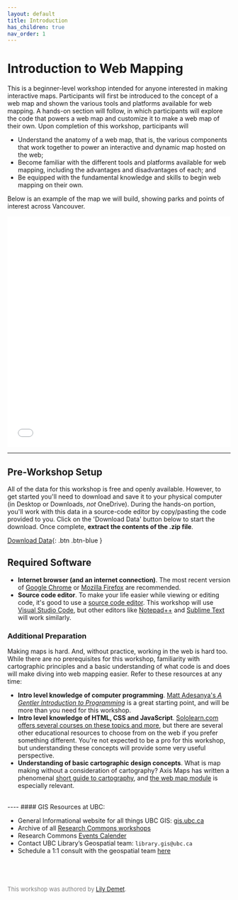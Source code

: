 ```yaml
---
layout: default
title: Introduction
has_children: true
nav_order: 1
---
```

# Introduction to Web Mapping

This is a beginner-level workshop intended for anyone interested in making interactive maps. Participants will first be introduced to the concept of a web map and shown the various tools and platforms available for web mapping. A hands-on section will follow, in which participants will explore the code that powers a web map and customize it to make a web map of their own. Upon completion of this workshop, participants will 

- Understand the anatomy of a web map, that is, the various components that work together to power an interactive and dynamic map hosted on the web;
- Become familiar with the different tools and platforms available for web mapping, including the advantages and disadvantages of each; and
- Be equipped with the fundamental knowledge and skills to begin web mapping on their own.

Below is an example of the map we will build, showing parks and points of interest across Vancouver. 

<iframe src="./content/parks-map.html" style="width:100%; height:520px; border:none;"> </iframe>

----
## Pre-Workshop Setup
All of the data for this workshop is free and openly available. However, to get started you'll need to download and save it to your physical computer (in Desktop or Downloads, *not* OneDrive). During the hands-on portion, you'll work with this data in a source-code editor by copy/pasting the code provided to you. Click on the 'Download Data' button below to start the download. Once complete, **extract the contents of the .zip file**.

[Download Data](content/intro-leaflet-data.zip){: .btn .btn-blue }

## Required Software  
- **Internet browser (and an internet connection)**. The most recent version of [Google Chrome](https://www.google.com/chrome/) or [Mozilla Firefox](https://www.mozilla.org) are recommended. 
- **Source code editor**. To make your life easier while viewing or editing code, it's good to use a [source code editor](https://en.wikipedia.org/wiki/Source_code_editor). This workshop will use [Visual Studio Code](https://code.visualstudio.com/download), but other editors like [Notepad++](https://notepad-plus-plus.org/) and [Sublime Text](https://www.sublimetext.com/3) will work similarly.

### Additional Preparation
Making maps is hard. And, without practice, working in the web is hard too. While there are no prerequisites for this workshop, familiarity with cartographic principles and a basic understanding of what code is and does will make diving into web mapping easier. Refer to these resources at any time:

- **Intro level knowledge of computer programming**. [Matt Adesanya's *A Gentler Introduction to Programming*](https://www.freecodecamp.org/news/a-gentler-introduction-to-programming-1f57383a1b2c/) is a great starting point, and will be more than you need for this workshop.
- **Intro level knowledge of HTML, CSS and JavaScript**. [Sololearn.com offers several courses on these topics and more](https://www.sololearn.com/Courses/), but there are several other educational resources to choose from on the web if you prefer something different. You're not expected to be a pro for this workshop, but understanding these concepts will provide some very useful perspective.
- **Understanding of basic cartographic design concepts**. What is map making without a consideration of cartography? Axis Maps has written a phenomenal [short guide to cartography](https://www.axismaps.com/guide/), and [the web map module](https://www.axismaps.com/guide/web/should-a-map-be-interactive/) is especially relevant.



<br>
----
#### GIS Resources at UBC:

- General Informational website for all things UBC GIS: [gis.ubc.ca](http://gis.ubc.ca/)
- Archive of all [Research Commons workshops](https://ubc-library-rc.github.io/)
- Research Commons [Events Calender](https://researchcommons.library.ubc.ca/workshops/)
- Contact UBC Library’s Geospatial team: `library.gis@ubc.ca`
- Schedule a 1:1 consult with the geospatial team [here](https://libcal.library.ubc.ca/appointments/research_commons#s-lc-public-pt)


<p style="margin-top:70px"></p>
<p style="color:grey; font-size:13px">This workshop was authored by <a href="https://geog.ubc.ca/profile/lily-crandall-oral/" target="_blank"> Lily Demet</a>.</p>
